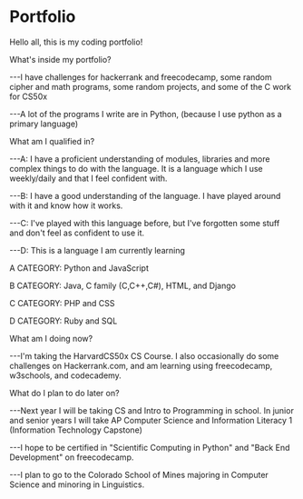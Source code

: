 # Portfolio
Hello all, this is my coding portfolio!

What's inside my portfolio?

  ---I have challenges for hackerrank and freecodecamp, some random cipher and math programs, some random projects, and some of the C work for CS50x
  
  ---A lot of the programs I write are in Python, (because I use python as a primary language)
  
What am I qualified in?
  
  ---A: I have a proficient understanding of modules, libraries and more complex things to do with the language. It is a language which I use weekly/daily and that I feel confident with.
  
  ---B: I have a good understanding of the language. I have played around with it and know how it works.
  
  ---C: I've played with this language before, but I've forgotten some stuff and don't feel as confident to use it.
 
  ---D: This is a language I am currently learning
  
  A CATEGORY:
  Python and JavaScript 
  
  
  B CATEGORY:
  Java, C family (C,C++,C#), HTML, and Django


  C CATEGORY:
  PHP and CSS


  D CATEGORY:
  Ruby and SQL
  
  
What am I doing now?

  ---I'm taking the HarvardCS50x CS Course. I also occasionally do some challenges on Hackerrank.com, and am learning using freecodecamp, w3schools, and codecademy.
  
What do I plan to do later on?

  ---Next year I will be taking CS and Intro to Programming in school. In junior and senior years I will take AP Computer Science and Information Literacy 1 (Information Technology Capstone)
  
  ---I hope to be certified in "Scientific Computing in Python" and "Back End Development" on freecodecamp. 
  
  ---I plan to go to the Colorado School of Mines majoring in Computer Science and minoring in Linguistics.
  
